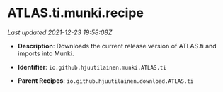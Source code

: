 # ATLAS.ti.munki.recipe

_Last updated 2021-12-23 19:58:08Z_

- **Description**: Downloads the current release version of ATLAS.ti and imports into Munki.

- **Identifier**: `io.github.hjuutilainen.munki.ATLAS.ti`

- **Parent Recipes**: `io.github.hjuutilainen.download.ATLAS.ti`